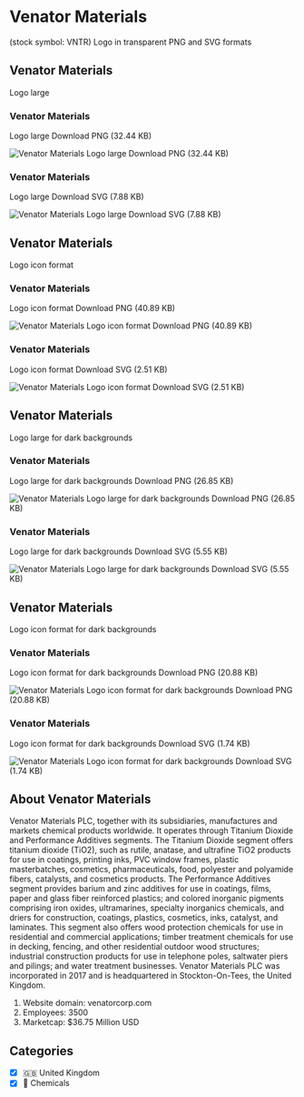 # Venator Materials
 (stock symbol: VNTR) Logo in transparent PNG and SVG formats

## Venator Materials
 Logo large

### Venator Materials
 Logo large Download PNG (32.44 KB)

![Venator Materials
 Logo large Download PNG (32.44 KB)](/img/orig/VNTR_BIG-d9904ce7.png)

### Venator Materials
 Logo large Download SVG (7.88 KB)

![Venator Materials
 Logo large Download SVG (7.88 KB)](/img/orig/VNTR_BIG-b35a92b7.svg)

## Venator Materials
 Logo icon format

### Venator Materials
 Logo icon format Download PNG (40.89 KB)

![Venator Materials
 Logo icon format Download PNG (40.89 KB)](/img/orig/VNTR-889b006d.png)

### Venator Materials
 Logo icon format Download SVG (2.51 KB)

![Venator Materials
 Logo icon format Download SVG (2.51 KB)](/img/orig/VNTR-5dd1e93b.svg)

## Venator Materials
 Logo large for dark backgrounds

### Venator Materials
 Logo large for dark backgrounds Download PNG (26.85 KB)

![Venator Materials
 Logo large for dark backgrounds Download PNG (26.85 KB)](/img/orig/VNTR_BIG.D-858309b4.png)

### Venator Materials
 Logo large for dark backgrounds Download SVG (5.55 KB)

![Venator Materials
 Logo large for dark backgrounds Download SVG (5.55 KB)](/img/orig/VNTR_BIG.D-a4477758.svg)

## Venator Materials
 Logo icon format for dark backgrounds

### Venator Materials
 Logo icon format for dark backgrounds Download PNG (20.88 KB)

![Venator Materials
 Logo icon format for dark backgrounds Download PNG (20.88 KB)](/img/orig/VNTR.D-8b4dd68e.png)

### Venator Materials
 Logo icon format for dark backgrounds Download SVG (1.74 KB)

![Venator Materials
 Logo icon format for dark backgrounds Download SVG (1.74 KB)](/img/orig/VNTR.D-00bc9b78.svg)

## About Venator Materials


Venator Materials PLC, together with its subsidiaries, manufactures and markets chemical products worldwide. It operates through Titanium Dioxide and Performance Additives segments. The Titanium Dioxide segment offers titanium dioxide (TiO2), such as rutile, anatase, and ultrafine TiO2 products for use in coatings, printing inks, PVC window frames, plastic masterbatches, cosmetics, pharmaceuticals, food, polyester and polyamide fibers, catalysts, and cosmetics products. The Performance Additives segment provides barium and zinc additives for use in coatings, films, paper and glass fiber reinforced plastics; and colored inorganic pigments comprising iron oxides, ultramarines, specialty inorganics chemicals, and driers for construction, coatings, plastics, cosmetics, inks, catalyst, and laminates. This segment also offers wood protection chemicals for use in residential and commercial applications; timber treatment chemicals for use in decking, fencing, and other residential outdoor wood structures; industrial construction products for use in telephone poles, saltwater piers and pilings; and water treatment businesses. Venator Materials PLC was incorporated in 2017 and is headquartered in Stockton-On-Tees, the United Kingdom.

1. Website domain: venatorcorp.com
2. Employees: 3500
3. Marketcap: $36.75 Million USD


## Categories
- [x] 🇬🇧 United Kingdom
- [x] 🧪 Chemicals
